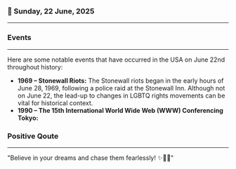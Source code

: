 ### 📅 Sunday, 22 June, 2025
------
### Events
------
Here are some notable events that have occurred in the USA on June 22nd throughout history:

- **1969 – Stonewall Riots:** The Stonewall riots began in the early hours of June 28, 1969, following a police raid at the Stonewall Inn. Although not on June 22, the lead-up to changes in LGBTQ rights movements can be vital for historical context.
- **1990 – The 15th International World Wide Web (WWW) Conferencing Tokyo:**
### Positive Qoute
------
"Believe in your dreams and chase them fearlessly! ✨🌟🚀"
